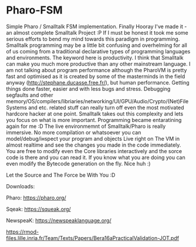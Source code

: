 # Pharo-FSM
Simple Pharo / Smalltalk FSM implementation.
Finally Hooray I've made it - an almost complete Smalltalk Project :P If I must be honest it took me some serious efforts to bend my mind towards this paradigm in programming. Smalltalk programming may be a little bit confusing and overhelming for all of us coming from a traditional declarative types of programming languages and environments. The keyword here is productivity. I think that Smalltalk can make you much more productive than any other mainstream language. I am not talking about program performance although the PharoVM is pretty fast and optimised as it is created by some of the masterminds in the field anyway (http://stephane.ducasse.free.fr/), but human performance. Getting things done faster, easier and with less bugs and stress. Debugging segfaults and other memory/OS/compilers/libriaries/networking/UI/GPU/Audio/Crypto/(Net)FileSystems and etc. related stuff can really turn off even the most motivated hardcore hacker at one point. Smalltalk takes out this complexity and lets you focus on what is more important. Programming became entaratining again for me :D The live environmemnt of Smalltalk/Pharo is really immersive. No more compilation or whatsoever you can model/debug/iнspect your program and objects Live right on The VM in almost realtime and see the changes you made in the code immediately. You are free to modify even the Core libraries interactively and the sorce code is there and you can read it. If you know what you are doing you can even modify the Bytecode generation on the fly. Nice huh :)

Let the Source and The Force be With You :D

Downloads:
  
  Pharo: https://pharo.org/
  
  Sqeak: https://squeak.org/
  
  NewspeaK: https://newspeaklanguage.org/
  
  https://rmod-files.lille.inria.fr/Team/Texts/Papers/Bera16aPracticalValidation-JOT.pdf
